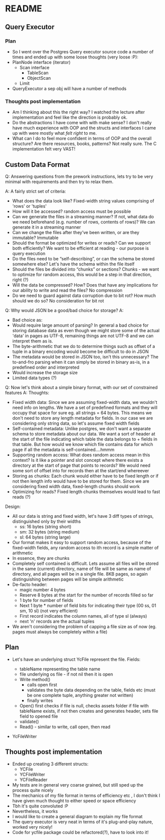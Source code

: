 # README

## Query Executor

### Plan

- So I went over the Postgres Query executor source code a number of times and ended up with some loose thoughts (very loose :P):
- PlanNode interface (iterator)
    - Scan interface
        - TableScan
        - ObjectScan
    - Limit
- QueryExecutor a sep obj will have a number of methods

### Thoughts post implementation

- Am I thinking about this the right way? I watched the lecture after implementation and feel like the direction is probably ok.
- Do the abstractions I have come with with make sense? I don't really have much experience with OOP and the structs and interfaces I came up with were mostly what _felt right_ to me. 
- What can I do to feel more confident in terms of OOP and the overall structure? Are there resources, books, patterns? Not really sure. The C implementation felt very VAST!


## Custom Data Format

Q: Answering questions from the prework instructions, lets try to be very minimal with requirements and then try to relax them.

A: A fairly strict set of criteria:
- What does the data look like? Fixed-width string values comprising of 'rows' or 'tuples'
- How will it be accessed? random access must be possible
- Can we generate the files in a streaming manner? If not, what data do we need beforehand (e.g. number of rows, contents of rows)? We can generate it in a streaming manner
- Can we change the files after they’ve been written, or are they immutable? Immutable
- Should the format be optimized for writes or reads? Can we support both efficiently? We want to be efficient at reading - our purpose is query execution
- Do the files need to be “self-describing”, or can the schema be stored somewhere else? Let's have the schema within the file itself
- Should the files be divided into “chunks” or sections? Chunks - we want to optimize for random access, this would be a step in that direction, right (?)
- Will the data be compressed? How? Does that have any implications for our ability to write and read the files? No compression
- Do we need to guard against data corruption due to bit rot? How much should we do so? No consideration for bit rot


Q: Why would JSON be a good/bad choice for storage?
A: 
- Bad choice as:
- Would require large amount of parsing? In general a bad choice for storing database data as even though we might store some of the actual 'data' in pages as UTF-8, remaining things are not UTF-8 and we can interpret them as is.
- The byte-arithmetic that we do to determine things such as offset of a tuple in a binary encoding would become be difficult to do in JSON
- The metadata would be stored in JSON too, isn't this unnecessary? The to-and-fro parsing when it can simply be stored in binary as-is, in a predefined order and interpreted
- Would increase the storage size
- Limited data types (?)


Q: Now let's think about a simple binary format, with our set of constrained features
A: 
Thoughts:
- Fixed width data: Since we are assuming fixed-width data, we wouldn't need info on lengths. We have a set of predefined formats and they will occupy that space for sure eg. all strings = 64 bytes. This means we don't need to store any length metadata for fields. In our case we are considering only string data, so let's assume fixed width fields
- Self-contained metadata: Unlike postgres, we don't want a separate schema to store metadata about our data. We want a sort of header at the start of the file indicating which table the data belongs to + fields in that table. But how would we know which file contains data for which page if all the metadata is self-contained....hmmm
- Supporting random access: What does random access mean in this context? Is it like a pointer and slot concept where there exists a directory at the start of page that points to records? We would need some sort of offset into for records then at the start/end whereever
- Storing as chunks: Each chunk would either have to be fixed length or if not then length info would have to be stored for them. Since we are considering fixed width data, fixed-length chunks should work
- Optimizing for reads? Fixed length chunks themselves would lead to fast reads (?)

Design:
- All our data is string and fixed width, let's have 3 diff types of strings, distinguished only by their widths
    - ss: 16 bytes (string short)
    - sm: 32 bytes (string medium)
    - sl: 64 bytes (string large)
- Our format makes it easy to support random access, because of the fixed-width fields, any random access to ith record is a simple matter of arithmetic
- In essence, they are chunks
- Completely self contained is difficult. Lets assume all files will be stored in the same (current) directory, name of file will be same as name of directory, and all pages will be in a single file. 8KB pages, so again distinguishing between pages will be simple arithmetic
- De-facto header:  
    - magic number 4 bytes
    - Reserve 8 bytes at the start for the number of records filled so far
    - 1 byte for number of fields
    - Next 1 byte * number of field bits for indicating their type (00 ss, 01 sm, 10 sl) (not very efficient)
    - First record indicates the column names, all of type sl (always)
    - next 'n' records are the actual tuples
- We aren't considering the problem of capping a file size as of now (eg. pages must always be completely within a file)



## Plan

- Let's have an underlying struct YcFile represent the file. Fields:
    - tableName representing the table name
    - file underlying os file - if not nil then it is open
    - Write method()
        - calls open first
        - validates the byte data depending on the table, fields etc (must be one complete tuple, anything greater not written)
        - finally writes 
    - Open() first checks if file is null, checks assets folder if file with tableName exists, if not then creates and generates header, sets file field to opened file
    - validate()
    - Read() - similar to write, call open, then read


- YcFileWriter


## Thoughts post implementation

- Ended up creating 3 different structs:
    - YCFile
    - YCFileWriter
    - YCFileReader
- My tests are in general very coarse grained, but still sped up the process quite nicely
- The mechanics of my file format in terms of efficiency etc , I don't think I have given much thought to either speed or space efficiency
- Tbh it's quite convoluted :P
- Nevertheless, it works
- I would like to create a general diagram to explain my file format
- The query executor is very neat in terms of it's plug-and-play nature, worked very nicely!
- Code for ycfile package could be refactored(?), have to look into it!




